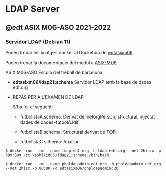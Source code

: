 # LDAP Server
## @edt ASIX M06-ASO 2021-2022
### Servidor LDAP (Debian 11)

Podeu trobar les imatges docker al Dockehub de [edtasixm06](https://hub.docker.com/u/edtasixm06/)

Podeu trobar la documentació del mòdul a [ASIX-M06](https://sites.google.com/site/asixm06edt/)

ASIX M06-ASO Escola del treball de barcelona


 * **edtasixm06/ldap21:schema** Servidor LDAP amb la base de dades edt.org

 * REPÀS PER A L'EXAMEN DE LDAP 

   S'ha fet el següent:

   * futbolistaA.schema: Derivat de inetorgPerson, structural, injectat dades
     de dades-futbolA.ldif.

   * futbolistaB.schema: Structural derivat de TOP.

   * futbolistaC.schema: Auxiliar

```
$ docker run --rm --name ldap.edt.org -h ldap.edt.org --net 2hisix -p 389:389 -it keshikid03/ldap21:schema /bin/bash

$ docker run --rm --name phpldapadmin.edt.org -h phpldapadmin.edt.org --net 2hisx -p 80:80 -d edtasixm06/phpldapadmin:20
```



